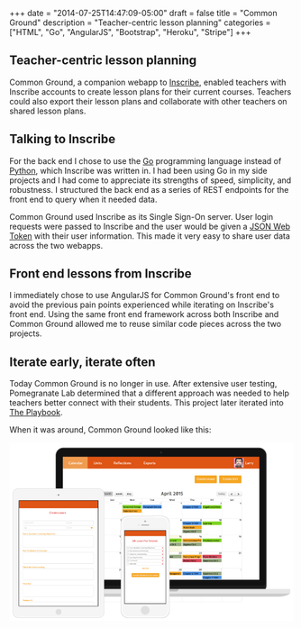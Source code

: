 +++
date = "2014-07-25T14:47:09-05:00"
draft = false
title = "Common Ground"
description = "Teacher-centric lesson planning"
categories = ["HTML", "Go", "AngularJS", "Bootstrap", "Heroku", "Stripe"]
+++

## Teacher-centric lesson planning

Common Ground, a companion webapp to [Inscribe](/projects/inscribe/), enabled teachers with Inscribe accounts to create lesson plans for their current  courses. Teachers could also export their lesson plans and collaborate with other teachers on shared lesson plans.

## Talking to Inscribe

For the back end I chose to use the [Go](http://golang.org/) programming language instead of [Python](https://www.python.org/), which Inscribe was written in. I had been using Go in my side projects and I had come to appreciate its strengths of speed, simplicity, and robustness. I structured the back end as a series of REST endpoints for the front end to query when it needed data.

Common Ground used Inscribe as its Single Sign-On server. User login requests were passed to Inscribe and the user would be given a [JSON Web Token](https://self-issued.info/docs/draft-ietf-oauth-json-web-token.html) with their user information. This made it very easy to share user data across the two webapps.

## Front end lessons from Inscribe

I immediately chose to use AngularJS for Common Ground's front end to avoid the previous pain points experienced while iterating on Inscribe's front end. Using the same front end framework across both Inscribe and Common Ground allowed me to reuse similar code pieces across the two projects.

## Iterate early, iterate often

Today Common Ground is no longer in use. After extensive user testing, Pomegranate Lab determined that a different approach was needed to help teachers better connect with their students. This project later iterated into [The Playbook](/projects/playbook/).

When it was around, Common Ground looked like this:

![Inscribe Img](/img/cg-combined.png)
